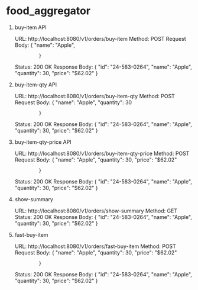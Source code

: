 # food_aggregator


1. buy-item API

    URL: http://localhost:8080/v1/orders/buy-item
    Method: POST
    Request Body:
                {
                     "name": "Apple",

                }
    Status: 200 OK
    Response Body:
                {
                    "id": "24-583-0264",
                    "name": "Apple",
                    "quantity": 30,
                    "price": "$62.02"
                }


2. buy-item-qty API

    URL: http://localhost:8080/v1/orders/buy-item-qty
    Method: POST
    Request Body:
                {
                    "name": "Apple",
                    "quantity": 30

                }
    Status: 200 OK
    Response Body:
                {
                    "id": "24-583-0264",
                    "name": "Apple",
                    "quantity": 30,
                    "price": "$62.02"
                }


3. buy-item-qty-price API

    URL: http://localhost:8080/v1/orders/buy-item-qty-price
    Method: POST
    Request Body:
                {
                    "name": "Apple",
                    "quantity": 30,
                    "price": "$62.02"

                }
    Status: 200 OK
    Response Body:
                {
                    "id": "24-583-0264",
                    "name": "Apple",
                    "quantity": 30,
                    "price": "$62.02"
                }


4. show-summary

    URL: http://localhost:8080/v1/orders/show-summary
    Method: GET
    Status: 200 OK
    Response Body:
                {
                    "id": "24-583-0264",
                    "name": "Apple",
                    "quantity": 30,
                    "price": "$62.02"
                }


5. fast-buy-item

    URL: http://localhost:8080/v1/orders/fast-buy-item
    Method: POST
    Request Body:
                {
                    "name": "Apple",
                    "quantity": 30,
                    "price": "$62.02"

                }
    Status: 200 OK
    Response Body:
                {
                    "id": "24-583-0264",
                    "name": "Apple",
                    "quantity": 30,
                    "price": "$62.02"
                }